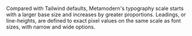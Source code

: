 Compared with Tailwind defaults, Metamodern's typography scale starts with a larger base size and increases by greater proportions. Leadings, or line-heights, are defined to exact pixel values on the same scale as font sizes, with narrow and wide options.
